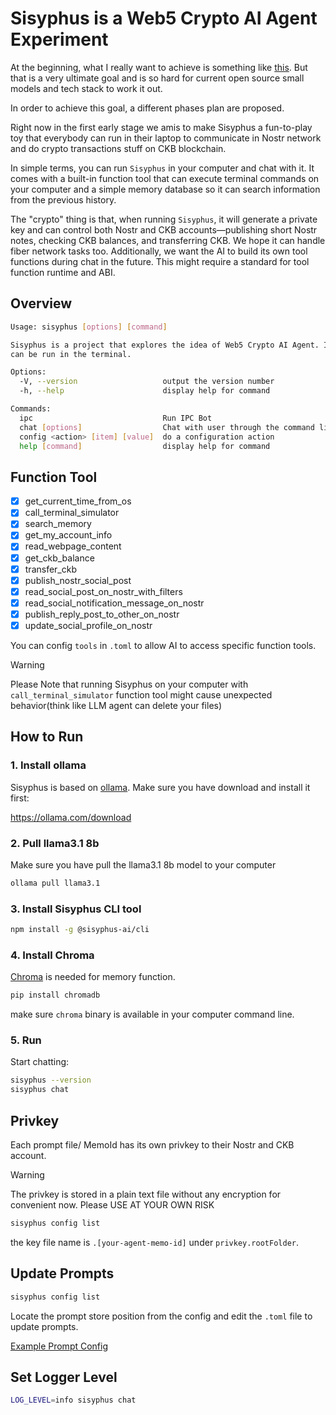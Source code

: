 # Sisyphus is a Web5 Crypto AI Agent Experiment

At the beginning, what I really want to achieve is something like [this](/docs/project-sisyphus.md). But that is a very ultimate goal and is so hard for current open source small models and tech stack to work it out.

In order to achieve this goal, a different phases plan are proposed.

Right now in the first early stage we amis to make Sisyphus a fun-to-play toy that everybody can run in their laptop to communicate in Nostr network and do crypto transactions stuff on CKB blockchain.

In simple terms, you can run `Sisyphus` in your computer and chat with it. It comes with a built-in function tool that can execute terminal commands on your computer and a simple memory database so it can search information from the previous history.

The "crypto" thing is that, when running `Sisyphus`, it will generate a private key and can control both Nostr and CKB accounts—publishing short Nostr notes, checking CKB balances, and transferring CKB. We hope it can handle fiber network tasks too. Additionally, we want the AI to build its own tool functions during chat in the future. This might require a standard for tool function runtime and ABI.

## Overview

```sh
Usage: sisyphus [options] [command]

Sisyphus is a project that explores the idea of Web5 Crypto AI Agent. It is ported as a CLI tool that
can be run in the terminal.

Options:
  -V, --version                   output the version number
  -h, --help                      display help for command

Commands:
  ipc                             Run IPC Bot
  chat [options]                  Chat with user through the command line
  config <action> [item] [value]  do a configuration action
  help [command]                  display help for command
```

## Function Tool

- [x] get_current_time_from_os
- [x] call_terminal_simulator
- [x] search_memory
- [x] get_my_account_info
- [x] read_webpage_content
- [x] get_ckb_balance
- [x] transfer_ckb
- [x] publish_nostr_social_post
- [x] read_social_post_on_nostr_with_filters
- [x] read_social_notification_message_on_nostr
- [x] publish_reply_post_to_other_on_nostr
- [x] update_social_profile_on_nostr

You can config `tools` in `.toml` to allow AI to access specific function tools.

> [!WARNING]
> Please Note that running Sisyphus on your computer with `call_terminal_simulator` function tool might cause unexpected behavior(think like LLM agent can delete your files)

## How to Run

### 1. Install ollama

Sisyphus is based on [ollama](https://ollama.com/). Make sure you have download and install it first:

https://ollama.com/download

### 2. Pull llama3.1 8b

Make sure you have pull the llama3.1 8b model to your computer

```sh
ollama pull llama3.1
```

### 3. Install Sisyphus CLI tool

```sh
npm install -g @sisyphus-ai/cli
```

### 4. Install Chroma

[Chroma](https://docs.trychroma.com/getting-started#1.-install) is needed for memory function.

```sh
pip install chromadb 
```

make sure `chroma` binary is available in your computer command line.

### 5. Run

Start chatting:

```sh
sisyphus --version
sisyphus chat
```

## Privkey

Each prompt file/ MemoId has its own privkey to their Nostr and CKB account.

> [!WARNING]
> The privkey is stored in a plain text file without any encryption for convenient now.
> Please USE AT YOUR OWN RISK

```sh
sisyphus config list
```

the key file name is `.[your-agent-memo-id]` under `privkey.rootFolder`.


## Update Prompts

```sh
sisyphus config list
```

Locate the prompt store position from the config and edit the `.toml` file to update prompts.

[Example Prompt Config](/src/prompt/base.toml)

## Set Logger Level

```sh
LOG_LEVEL=info sisyphus chat
```
